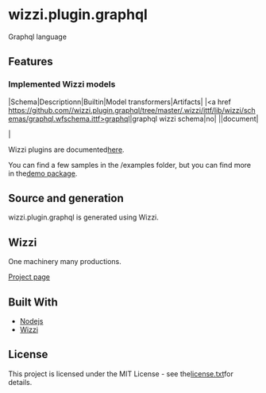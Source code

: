 # wizzi.plugin.graphql

Graphql language

## Features
### Implemented Wizzi models
|Schema|Descriptionn|Builtin|Model transformers|Artifacts|
|<a href https://github.com//wizzi.plugin.graphql/tree/master/.wizzi/ittf/lib/wizzi/schemas/graphql.wfschema.ittf>graphql</a>|graphql wizzi schema|no|
|\|document|

|


Wizzi plugins are documented[here](https://stfnbssl.github.io/wizzi/docs/wizziplugins.html).

You can find a few samples in the /examples folder, but you can find more in the[demo package](https://github.com/wizzifactory/wizzi/tree/master/packages/wizzi-demo/.wizzi/ittf/examples/advanced/plugins).
## Source and generation
wizzi.plugin.graphql is generated using Wizzi.

## Wizzi

One machinery many productions.

[Project page](https://stfnbssl.github.io/wizzi)
## Built With
* [Nodejs](https://nodejs.org)
* [Wizzi](https://github.com/stfnbssl/wizzi)

## License
This project is licensed under the MIT License - see the[license.txt](license.txt)for details.
